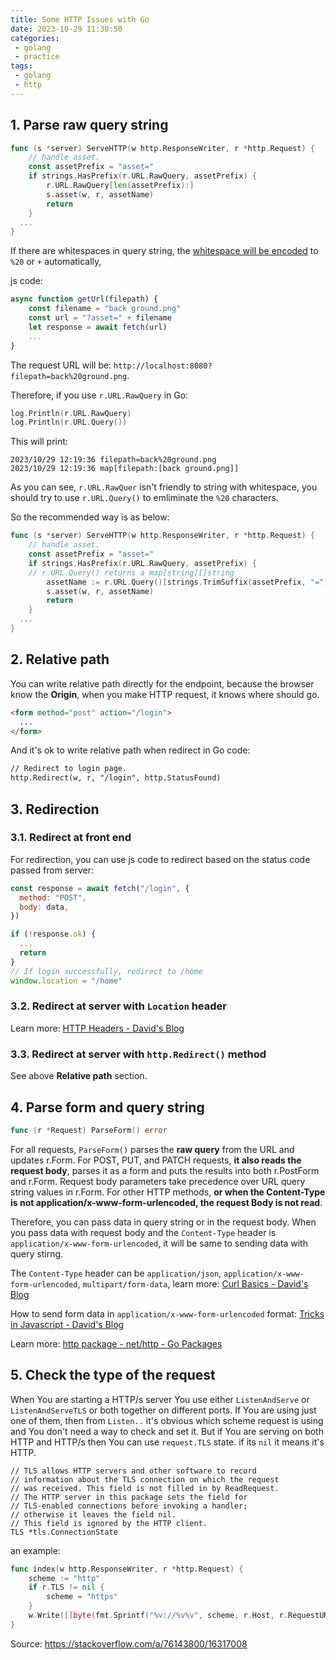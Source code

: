 ```yaml
---
title: Some HTTP Issues with Go
date: 2023-10-29 11:30:50
categories:
 - golang
 - practice
tags:
 - golang
 - http
---
```


## 1. Parse raw query string 

```go
func (s *server) ServeHTTP(w http.ResponseWriter, r *http.Request) {
	// handle asset.
	const assetPrefix = "asset="
	if strings.HasPrefix(r.URL.RawQuery, assetPrefix) {
		r.URL.RawQuery[len(assetPrefix):]
		s.asset(w, r, assetName)
		return
	}
  ...
}
```

If there are whitespaces in query string, the [whitespace will be encoded](https://stackoverflow.com/a/1211256/16317008) to `%20` or `+` automatically, 

js code:

```javascript
async function getUrl(filepath) {
    const filename = "back ground.png"
    const url = "?asset=" + filename
    let response = await fetch(url)
    ...
}
```

The request URL will be: `http://localhost:8080?filepath=back%20ground.png`. 

Therefore, if you use `r.URL.RawQuery` in Go:

```go
log.Println(r.URL.RawQuery)
log.Println(r.URL.Query())
```

This will print:

```
2023/10/29 12:19:36 filepath=back%20ground.png
2023/10/29 12:19:36 map[filepath:[back ground.png]]
```

As you can see, `r.URL.RawQuer` isn't friendly to string with whitespace, you should try to use `r.URL.Query()` to emliminate the `%20` characters. 

So the recommended way is as below:

```go
func (s *server) ServeHTTP(w http.ResponseWriter, r *http.Request) {
	// handle asset.
	const assetPrefix = "asset="
	if strings.HasPrefix(r.URL.RawQuery, assetPrefix) {
    // r.URL.Query() returns a map[string][]string
		assetName := r.URL.Query()[strings.TrimSuffix(assetPrefix, "=")][0]
		s.asset(w, r, assetName)
		return
	}
  ...
}
```

## 2. Relative path

You can write relative path directly for the endpoint, because the browser know the **Origin**, when you make HTTP request, it knows where should go.

```html
<form method="post" action="/login">
  ...
</form>
```

And it's ok to write relative path when redirect in Go code:

```html
// Redirect to login page.
http.Redirect(w, r, "/login", http.StatusFound)
```

## 3. Redirection

### 3.1. Redirect at front end

For redirection, you can use js code to redirect based on the status code passed from server:

```js
const response = await fetch("/login", {
  method: "POST",
  body: data,
})

if (!response.ok) {
  ...
  return
}
// If login successfully, redirect to /home
window.location = "/home"
```

### 3.2. Redirect at server with `Location` header

Learn more: [HTTP Headers - David's Blog](https://davidzhu.xyz/post/http/001-http-headers/)

### 3.3. Redirect at server with `http.Redirect()` method

See above **Relative path** section.

## 4. Parse form and query string

```go
func (r *Request) ParseForm() error
```

For all requests, `ParseForm()` parses the **raw query** from the URL and updates r.Form. For POST, PUT, and PATCH requests, **it also reads the request body**, parses it as a form and puts the results into both r.PostForm and r.Form. Request body parameters take precedence over URL query string values in r.Form. For other HTTP methods, **or when the Content-Type is not application/x-www-form-urlencoded, the request Body is not read**. 

Therefore, you can pass data in query string or in the request body. When you pass data with request body and the `Content-Type` header is `application/x-www-form-urlencoded`, it will be same to sending data with query stirng. 

The `Content-Type` header can be `application/json`, `application/x-www-form-urlencoded`, `multipart/form-data`, learn more: [Curl Basics - David's Blog](https://davidzhu.xyz/post/cs-basics/017-curl/) 

How to send form data in `application/x-www-form-urlencoded` format: [Tricks in Javascript - David's Blog](https://davidzhu.xyz/post/js/practice/001-tricks/#4-send-username-and-password-form)

Learn more: [http package - net/http - Go Packages](https://pkg.go.dev/net/http#Request.ParseForm)

## 5. Check the type of the request

When You are starting a HTTP/s server You use either `ListenAndServe` or `ListenAndServeTLS` or both together on different ports. If You are using just one of them, then from `Listen..` it's obvious which scheme request is using and You don't need a way to check and set it. But if You are serving on both HTTP and HTTP/s then You can use `request.TLS` state. if its `nil` it means it's HTTP.

```golang
// TLS allows HTTP servers and other software to record
// information about the TLS connection on which the request
// was received. This field is not filled in by ReadRequest.
// The HTTP server in this package sets the field for
// TLS-enabled connections before invoking a handler;
// otherwise it leaves the field nil.
// This field is ignored by the HTTP client.
TLS *tls.ConnectionState
```

an example:

```go
func index(w http.ResponseWriter, r *http.Request) {
    scheme := "http"
    if r.TLS != nil {
        scheme = "https"
    }
    w.Write([]byte(fmt.Sprintf("%v://%v%v", scheme, r.Host, r.RequestURI)))
}
```

Source: https://stackoverflow.com/a/76143800/16317008
